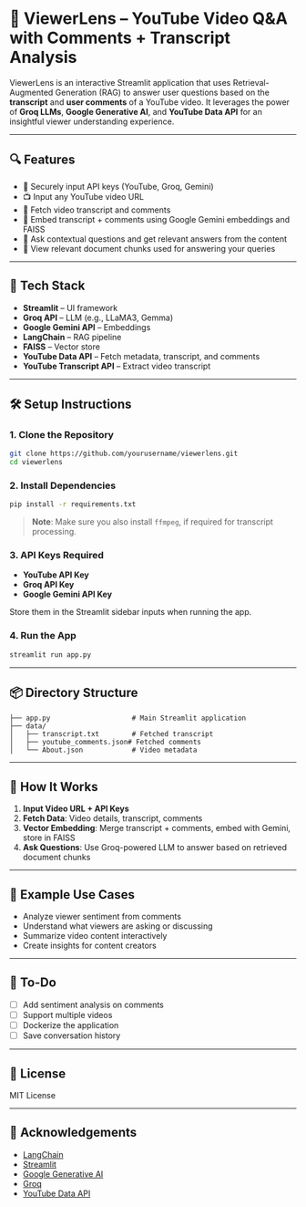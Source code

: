 # 🎥 ViewerLens – YouTube Video Q&A with Comments + Transcript Analysis

ViewerLens is an interactive Streamlit application that uses Retrieval-Augmented Generation (RAG) to answer user questions based on the **transcript** and **user comments** of a YouTube video. It leverages the power of **Groq LLMs**, **Google Generative AI**, and **YouTube Data API** for an insightful viewer understanding experience.

---

## 🔍 Features

- 🔑 Securely input API keys (YouTube, Groq, Gemini)
- 📺 Input any YouTube video URL
- 📄 Fetch video transcript and comments
- 🧠 Embed transcript + comments using Google Gemini embeddings and FAISS
- 💬 Ask contextual questions and get relevant answers from the content
- 📎 View relevant document chunks used for answering your queries

---

## 🚀 Tech Stack

- **Streamlit** – UI framework
- **Groq API** – LLM (e.g., LLaMA3, Gemma)
- **Google Gemini API** – Embeddings
- **LangChain** – RAG pipeline
- **FAISS** – Vector store
- **YouTube Data API** – Fetch metadata, transcript, and comments
- **YouTube Transcript API** – Extract video transcript

---

## 🛠️ Setup Instructions

### 1. Clone the Repository

```bash
git clone https://github.com/yourusername/viewerlens.git
cd viewerlens
```

### 2. Install Dependencies

```bash
pip install -r requirements.txt
```

> **Note**: Make sure you also install `ffmpeg`, if required for transcript processing.

### 3. API Keys Required

- **YouTube API Key**
- **Groq API Key**
- **Google Gemini API Key**

Store them in the Streamlit sidebar inputs when running the app.

### 4. Run the App

```bash
streamlit run app.py
```

---

## 📦 Directory Structure

```
├── app.py                    # Main Streamlit application
├── data/
│   ├── transcript.txt        # Fetched transcript
│   ├── youtube_comments.json# Fetched comments
│   └── About.json            # Video metadata
```

---

## 🧪 How It Works

1. **Input Video URL + API Keys**
2. **Fetch Data**: Video details, transcript, comments
3. **Vector Embedding**: Merge transcript + comments, embed with Gemini, store in FAISS
4. **Ask Questions**: Use Groq-powered LLM to answer based on retrieved document chunks

---

## 🧠 Example Use Cases

- Analyze viewer sentiment from comments
- Understand what viewers are asking or discussing
- Summarize video content interactively
- Create insights for content creators

---

## 📌 To-Do

- [ ] Add sentiment analysis on comments
- [ ] Support multiple videos
- [ ] Dockerize the application
- [ ] Save conversation history

---

## 📝 License

MIT License

---

## 🙌 Acknowledgements

- [LangChain](https://github.com/langchain-ai/langchain)
- [Streamlit](https://streamlit.io/)
- [Google Generative AI](https://ai.google.dev/)
- [Groq](https://groq.com/)
- [YouTube Data API](https://developers.google.com/youtube/v3)
